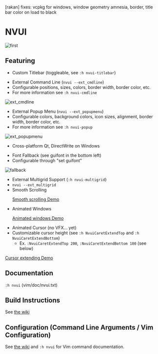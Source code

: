 [rakan] fixes: vcpkg for windows, window geometry amnesia, border, title bar color on load to black

# NVUI
![first](assets/display/1.png)

## Featuring
<ul>
<li> Custom Titlebar (toggleable, see <code>:h nvui-titlebar</code>)</li>
</ul>
<ul>
<li> External Command Line (<code>nvui --ext_cmdline</code>)</li>
<li> Configurable positions, sizes, colors, border width, border color, etc.</li>
<li> For more information see <code>:h nvui-cmdline</code></li>
</ul>

![ext_cmdline](assets/display/2.png)
<ul>
<li> External Popup Menu (<code>nvui --ext_popupmenu</code>)</li>
<li> Configurable colors, background colors, icon sizes, alignment, border width, border color, etc.</li>
<li> For more information see <code>:h nvui-popup</code></li>
</ul>

![ext_popupmenu](assets/display/3.png)
<ul>
<li> Cross-platform Qt, DirectWrite on Windows</li>
</ul>
<ul>
<li> Font Fallback (see guifont in the bottom left)</li>
<li> Configurable through "set guifont"</li>
</ul>

![fallback](assets/display/4.png)


<ul>
<li> External Multigrid Support (<code>:h nvui-multigrid</code>) </li>
<li> <code>nvui --ext_multigrid</code></li>
<li> Smooth Scrolling </li>

[Smooth scrolling Demo](https://user-images.githubusercontent.com/64917719/131388187-7807833e-0fce-4db2-a25e-1e6ac7d48aed.mp4)

<li> Animated Windows</li>

[Animated windows Demo](https://user-images.githubusercontent.com/64917719/131388158-84783f63-0e43-45e7-8b9d-7e0d85649cb3.mp4)

<li> Animated Cursor (no VFX... yet) </li>
<li> Customizable cursor height (see <code>:h NvuiCaretExtendTop</code>
and <code>:h NvuiCaretExtendBottom</code>)
  <ul>
    <li> Ex. <code>:NvuiCaretExtendTop 200</code>, <code>:NvuiCaretExtendBottom 100</code> (see below)</li>
  </ul>
</ul>

[Cursor extending Demo](https://user-images.githubusercontent.com/64917719/131388133-379a32ae-1b36-4dc2-aee9-4303c20dc764.mp4)

## Documentation
<code>:h nvui</code> (vim/doc/nvui.txt)

## Build Instructions
See [the wiki](https://github.com/rohit-px2/nvui/wiki#build-instructions)

## Configuration (Command Line Arguments / Vim Configuration)
See [the wiki](https://github.com/rohit-px2/nvui/wiki#configuration-options)
and `:h nvui` for Vim command documentation.
